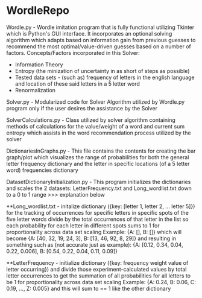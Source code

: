 # WordleRepo

Wordle.py - Wordle imitation program that is fully functional utilizing Tkinter which is Python's GUI interface.
It incorporates an optional solving algorithm which adapts based on information gain from previous guesses
to recommend the most optimal/value-driven guesses based on a number of factors.
Concepts/Factors incorporated in this Solver: 
- Information Theory
- Entropy (the minization of uncertainty in as short of steps as possible)
- Tested data sets - (such as) frequency of letters in the english language and 
location of these said letters in a 5 letter word
- Renormalization

Solver.py - Modularized code for Solver Algorithm utilized by Wordle.py program only if the user desires the assistance by the Solver

SolverCalculations.py -  Class utilized by solver algorithm containing methods of calculations for the value/weight of a word and current sum entropy which assists
in the word recommendation process utilized by the solver

DictionariesInGraphs.py - This file contains the contents for creating the bar graph/plot which visualizes the range of 
probabilities for both the general letter frequency dictionary and the letter in specific locations (of a 5 letter word)
frequencies dictionary 

DatasetDictionaryInitialization.py - This program initializes the dictionaries and scales the 2 datasets: LetterFrequency.txt and Long_wordlist.txt down to a 0 to
1 range >>> explanation below 

  **Long_wordlist.txt - initalize dictionary ({key: [letter 1, letter 2, ... letter 5]}) for
  the tracking of occurrences for 
  specific letters in specific spots of the five letter words 
  divide by the total occurrences of that letter in the list so each probability
  for each letter in different spots sums to 1 for proportionality across data set scaling
  Example: {A: [], B: []} which will become {A: [40, 32, 19, 24, 3], B: [13, 46, 92, 8, 29]}
  and resulting in something such as (not accurate just as example): 
  {A: [0.12, 0.34, 0.04, 0.22, 0.006], B: [0.54, 0.22, 0.04, 0.11, 0.09]}

  **LetterFrequency - initialize dictionary ({key: frequency weight value of letter occurring})
  and divide those experiment-calculated values by total letter occurrences to get the summation of all 
  probabilities for all letters to be 1 for proportionality across data set scaling
  Example: {A: 0.24, B: 0.06, C: 0.19, ..., Z: 0.005} and this will sum to == 1 like the other dictionary
